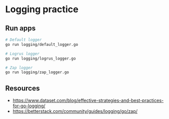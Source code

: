 # Logging practice

## Run apps
```bash
# Default logger
go run logging/default_logger.go

# Logrus logger
go run logging/logrus_logger.go

# Zap logger
go run logging/zap_logger.go
```

## Resources
 - https://www.dataset.com/blog/effective-strategies-and-best-practices-for-go-logging/
 - https://betterstack.com/community/guides/logging/go/zap/